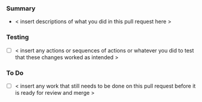 ### Summary
- < insert descriptions of what you did in this pull request here >

### Testing
- [ ] < insert any actions or sequences of actions or whatever you did to test that these changes worked as intended >

### To Do 
- [ ] < insert any work that still needs to be done on this pull request before it is ready for review and merge >